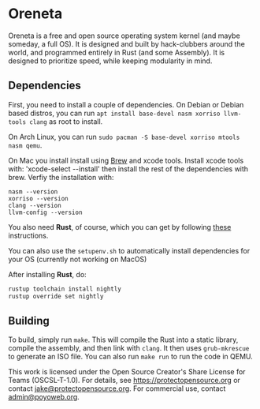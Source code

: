# Oreneta

Oreneta is a free and open source operating system kernel (and maybe someday, a full OS). It is designed and built by hack-clubbers around the world, and programmed entirely in Rust (and some Assembly). It is designed to prioritize speed, while keeping modularity in mind.

## Dependencies

First, you need to install a couple of dependencies. On Debian or Debian based distros, you can run `apt install base-devel nasm xorriso llvm-tools clang` as root to install. 

On Arch Linux, you can run `sudo pacman -S base-devel xorriso mtools nasm qemu`. 

On Mac you install install using [Brew](https://brew.sh/) and xcode tools. Install xcode tools with: 'xcode-select --install' then install the rest of the dependencies with brew. Verfiy the installation with:

```
nasm --version
xorriso --version
clang --version
llvm-config --version
```

You also need **Rust**, of course, which you can get by following [these](https://www.rust-lang.org/tools/install) instructions.

You can also use the `setupenv.sh` to automatically install dependencies for your OS (currently not working on MacOS)

After installing **Rust**, do:
 ```bash
 rustup toolchain install nightly
 rustup override set nightly
 ```

## Building

To build, simply run `make`. This will compile the Rust into a static library, compile the assembly, and then link with `clang`. It then uses `grub-mkrescue` to generate an ISO file. You can also run `make run` to run the code in QEMU.


This work is licensed under the Open Source Creator's Share License for Teams (OSCSL-T-1.0).
For details, see https://protectopensource.org or contact jake@protectopensource.org.
For commercial use, contact admin@poyoweb.org.  
